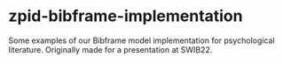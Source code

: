 # zpid-bibframe-implementation
Some examples of our Bibframe model implementation for psychological literature. Originally made for a presentation at SWIB22.
